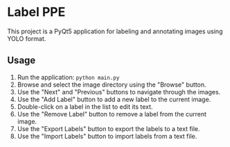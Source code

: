 # Label PPE

This project is a PyQt5 application for labeling and annotating images using YOLO format.

## Usage

1. Run the application: `python main.py`
2. Browse and select the image directory using the "Browse" button.
3. Use the "Next" and "Previous" buttons to navigate through the images.
4. Use the "Add Label" button to add a new label to the current image.
5. Double-click on a label in the list to edit its text.
6. Use the "Remove Label" button to remove a label from the current image.
7. Use the "Export Labels" button to export the labels to a text file.
8. Use the "Import Labels" button to import labels from a text file.